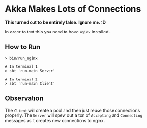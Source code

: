 Akka Makes Lots of Connections
==============================

**This turned out to be entirely false. Ignore me. :D**

In order to test this you need to have `nginx` installed.

How to Run
----------

```
> bin/run_nginx

# In terminal 1
> sbt 'run-main Server'

# In terminal 2
> sbt 'run-main Client'
```

Observation
-----------

The `Client` will create a pool and then just reuse those connections properly.
The `Server` will spew out a ton of `Accepting` and `Connecting` messages as it
creates new connections to nginx.

